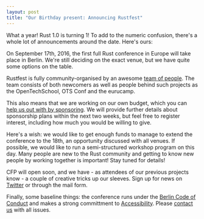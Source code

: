 ```yaml
---
layout: post
title: "Our Birthday present: Announcing Rustfest"
---
```


What a year! Rust 1.0 is turning 1! To add to the numeric confusion, there's a whole lot of announcements around the date. Here's ours:

On September 17th, 2016, the first full Rust conference in Europe will take place in Berlin. We're still deciding on the exact venue, but we have quite some options on the table.

Rustfest is fully community-organised by an awesome [team of people](/about/). The team consists of both newcomers as well as people behind such projects as the OpenTechSchool, OTS Conf and the eurucamp.

This also means that we are working on our own budget, which you can [help us out with by sponsoring](mailto:sponsor@rustfest.eu). We will provide further details about sponsorship plans within the next two weeks, but feel free to register interest, including how much you would be willing to give.

Here's a wish: we would like to get enough funds to manage to extend the conference to the 18th, an opportunity discussed with all venues. If possible, we would like to run a semi-structured workshop program on this day. Many people are new to the Rust community and getting to know new people by working together is important! Stay tuned for details!

CFP will open soon, and we have - as attendees of our previous projects know - a couple of creative tricks up our sleeves. Sign up for news on [Twitter](http://twitter.com/rustfest) or through the mail form.

Finally, some baseline things: the conference runs under the [Berlin Code of Conduct](/code-of-conduct/) and makes a strong committment to [Accessibility](/accessibility/). Please [contact us](mailto:team@rustfest.eu) with all issues.